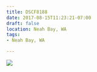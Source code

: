 ```yaml
---
title: DSCF8188
date: 2017-08-15T11:23:21-07:00
draft: false
location: Neah Bay, WA
tags:
- Neah Bay, WA

---
```

![](https://d17enza3bfujl8.cloudfront.net/DSCF8188.jpg)

